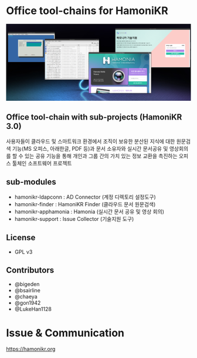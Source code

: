 # Office tool-chains for HamoniKR

![toolchain](./docs/toolchain.png)

## Office tool-chain with sub-projects (HamoniKR 3.0)

사용자들이 클라우드 및 스마트워크 환경에서 조직이 보유한 분산된 지식에 대한 원문검색 기능(MS 오피스, 아래한글, PDF 등)과 문서 소유자와 실시간 문서공유 및 영상회의를 할 수 있는 공유 기능을 통해 개인과 그룹 간의 가치 있는 정보 교환을 촉진하는 오피스 툴체인 소프트웨어 프로젝트

## sub-modules
* hamonikr-ldapconn : AD Connector (계정 디렉토리 설정도구)
* hamonikr-finder : HamoniKR Finder (클라우드 문서 원문검색)
* hamonikr-apphamonia : Hamonia (실시간 문서 공유 및 영상 회의)
* hamonikr-support : Issue Collector (기술지원 도구)

## License
* GPL v3

## Contributors
* @bigeden
* @bsairline
* @chaeya
* @gon1942
* @LukeHan1128

# Issue & Communication

https://hamonikr.org

